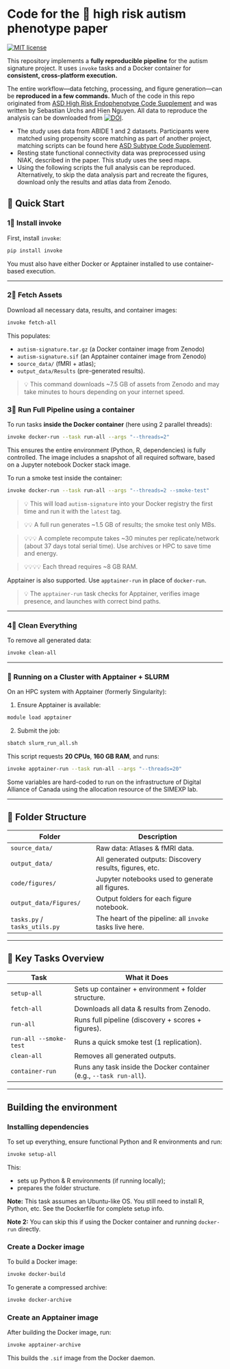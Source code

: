 # Code for the 🧠 high risk autism phenotype paper
[![MIT license](https://img.shields.io/badge/License-MIT-blue.svg)](https://lbesson.mit-license.org/)

This repository implements a **fully reproducible pipeline** for the autism signature project. It uses `invoke` tasks and a Docker container for **consistent, cross-platform execution.**

The entire workflow—data fetching, processing, and figure generation—can be **reproduced in a few commands.**
Much of the code in this repo originated from [ASD High Risk Endophenotype Code Supplement](https://github.com/surchs/ASD_high_risk_endophenotype_code_supplement) and was written by Sebastian Urchs and Hien Nguyen.
All data to reproduce the analysis can be downloaded from [![DOI](https://zenodo.org/badge/DOI/10.5281/zenodo.15706115.svg)](https://doi.org/10.5281/zenodo.15706115).  

- The study uses data from ABIDE 1 and 2 datasets. Participants were matched using propensity score matching as part of another project, matching scripts can be found here [ASD Subtype Code Supplement](https://github.com/surchs/ASD_subtype_code_supplement/tree/master/scripts/pheno).
- Resting state functional connectivity data was preprocessed using NIAK, described in the paper. This study uses the seed maps.
- Using the following scripts the full analysis can be reproduced. Alternatively, to skip the data analysis part and recreate the figures, download only the results and atlas data from Zenodo.


## 🚀 Quick Start

### 1⃣ Install invoke

First, install `invoke`:

```bash
pip install invoke
```

You must also have either Docker or Apptainer installed to use container-based execution.

---

### 2⃣ Fetch Assets

Download all necessary data, results, and container images:

```bash
invoke fetch-all
```

This populates:
* `autism-signature.tar.gz` (a Docker container image from Zenodo)
* `autism-signature.sif` (an Apptainer container image from Zenodo)
* `source_data/` (fMRI + atlas);
* `output_data/Results` (pre-generated results).

> 💡 This command downloads ~7.5 GB of assets from Zenodo and may take minutes to hours depending on your internet speed.

### 3⃣ Run Full Pipeline using a container

To run tasks **inside the Docker container** (here using 2 parallel threads):

```bash
invoke docker-run --task run-all --args "--threads=2"
```

This ensures the entire environment (Python, R, dependencies) is fully controlled. The image includes a snapshot of all required software, based on a Jupyter notebook Docker stack image.

To run a smoke test inside the container:

```bash
invoke docker-run --task run-all --args "--threads=2 --smoke-test"
```

> 💡 This will load `autism-signature` into your Docker registry the first time and run it with the `latest` tag.

> 💡💡 A full run generates ~1.5 GB of results; the smoke test only MBs.

> 💡💡💡 A complete recompute takes ~30 minutes per replicate/network (about 37 days total serial time). Use archives or HPC to save time and energy.

> 💡💡💡💡 Each thread requires ~8 GB RAM.

Apptainer is also supported. Use `apptainer-run` in place of `docker-run`.

> 💡 The `apptainer-run` task checks for Apptainer, verifies image presence, and launches with correct bind paths.

---

### 4⃣ Clean Everything

To remove all generated data:

```bash
invoke clean-all
```

---
### 🔪 Running on a Cluster with Apptainer + SLURM

On an HPC system with Apptainer (formerly Singularity):

1. Ensure Apptainer is available:

```bash
module load apptainer
```

2. Submit the job:

```bash
sbatch slurm_run_all.sh
```

This script requests **20 CPUs**, **160 GB RAM**, and runs:

```bash
invoke apptainer-run --task run-all --args "--threads=20"
```
Some variables are hard-coded to run on the infrastructure of Digital Alliance of Canada using the allocation resource of the SIMEXP lab.

---
## 📁 Folder Structure

| Folder                        | Description                                              |
| ----------------------------- | -------------------------------------------------------- |
| `source_data/`                | Raw data: Atlases & fMRI data.                           |
| `output_data/`                | All generated outputs: Discovery results, figures, etc.  |
| `code/figures/`               | Jupyter notebooks used to generate all figures.          |
| `output_data/Figures/`        | Output folders for each figure notebook.                 |
| `tasks.py` / `tasks_utils.py` | The heart of the pipeline: all `invoke` tasks live here. |

---

## 📝 Key Tasks Overview

| Task                   | What it Does                                                        |
| ---------------------- | ------------------------------------------------------------------- |
| `setup-all`            | Sets up container + environment + folder structure.                 |
| `fetch-all`            | Downloads all data & results from Zenodo.                           |
| `run-all`              | Runs full pipeline (discovery + scores + figures).                  |
| `run-all --smoke-test` | Runs a quick smoke test (1 replication).                            |
| `clean-all`            | Removes all generated outputs.                                      |
| `container-run`        | Runs any task inside the Docker container (e.g., `--task run-all`). |

---

## Building the environment

### Installing dependencies
To set up everything, ensure functional Python and R environments and run:

```bash
invoke setup-all
```

This:

* sets up Python & R environments (if running locally);
* prepares the folder structure.

**Note:**
This task assumes an Ubuntu-like OS. You still need to install R, Python, etc. See the Dockerfile for complete setup info.

**Note 2:**
You can skip this if using the Docker container and running `docker-run` directly.

### Create a Docker image
To build a Docker image:

```bash
invoke docker-build
```

To generate a compressed archive:

```bash
invoke docker-archive
```

### Create an Apptainer image
After building the Docker image, run:

```bash
invoke apptainer-archive
```

This builds the `.sif` image from the Docker daemon.
